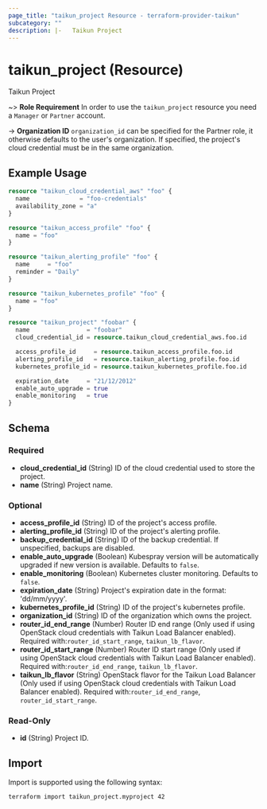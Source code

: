 ```yaml
---
page_title: "taikun_project Resource - terraform-provider-taikun"
subcategory: ""
description: |-   Taikun Project
---
```


# taikun_project (Resource)

Taikun Project

~> **Role Requirement** In order to use the `taikun_project` resource you need a `Manager` or `Partner` account.

-> **Organization ID** `organization_id` can be specified for the Partner role, it otherwise defaults to the user's organization. If specified, the project's cloud credential must be in the same organization.

## Example Usage

```terraform
resource "taikun_cloud_credential_aws" "foo" {
  name              = "foo-credentials"
  availability_zone = "a"
}

resource "taikun_access_profile" "foo" {
  name = "foo"
}

resource "taikun_alerting_profile" "foo" {
  name     = "foo"
  reminder = "Daily"
}

resource "taikun_kubernetes_profile" "foo" {
  name = "foo"
}

resource "taikun_project" "foobar" {
  name                = "foobar"
  cloud_credential_id = resource.taikun_cloud_credential_aws.foo.id

  access_profile_id     = resource.taikun_access_profile.foo.id
  alerting_profile_id   = resource.taikun_alerting_profile.foo.id
  kubernetes_profile_id = resource.taikun_kubernetes_profile.foo.id

  expiration_date     = "21/12/2012"
  enable_auto_upgrade = true
  enable_monitoring   = true
}
```

<!-- schema generated by tfplugindocs -->
## Schema

### Required

- **cloud_credential_id** (String) ID of the cloud credential used to store the project.
- **name** (String) Project name.

### Optional

- **access_profile_id** (String) ID of the project's access profile.
- **alerting_profile_id** (String) ID of the project's alerting profile.
- **backup_credential_id** (String) ID of the backup credential. If unspecified, backups are disabled.
- **enable_auto_upgrade** (Boolean) Kubespray version will be automatically upgraded if new version is available. Defaults to `false`.
- **enable_monitoring** (Boolean) Kubernetes cluster monitoring. Defaults to `false`.
- **expiration_date** (String) Project's expiration date in the format: 'dd/mm/yyyy'.
- **kubernetes_profile_id** (String) ID of the project's kubernetes profile.
- **organization_id** (String) ID of the organization which owns the project.
- **router_id_end_range** (Number) Router ID end range (Only used if using OpenStack cloud credentials with Taikun Load Balancer enabled). Required with:`router_id_start_range`, `taikun_lb_flavor`.
- **router_id_start_range** (Number) Router ID start range (Only used if using OpenStack cloud credentials with Taikun Load Balancer enabled). Required with:`router_id_end_range`, `taikun_lb_flavor`.
- **taikun_lb_flavor** (String) OpenStack flavor for the Taikun Load Balancer (Only used if using OpenStack cloud credentials with Taikun Load Balancer enabled). Required with:`router_id_end_range`, `router_id_start_range`.

### Read-Only

- **id** (String) Project ID.

## Import

Import is supported using the following syntax:

```shell
terraform import taikun_project.myproject 42
```
